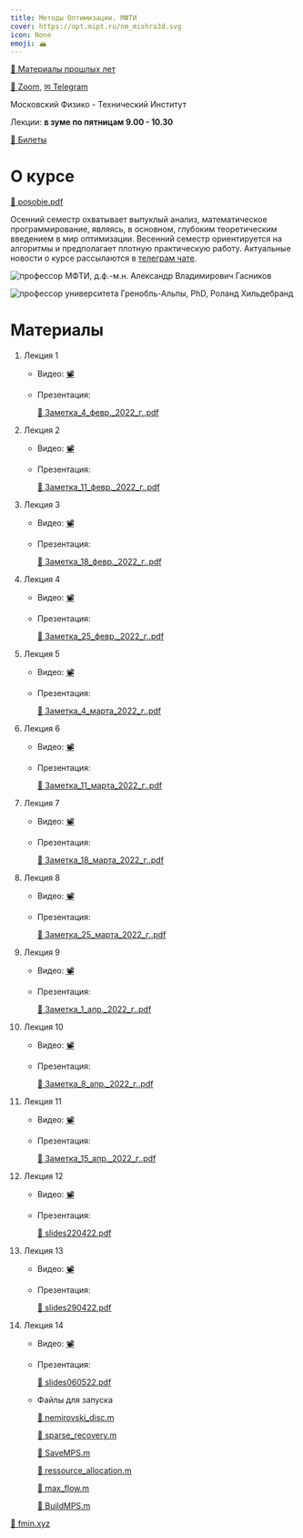 ```yaml
---
title: Методы Оптимизации. МФТИ
cover: https://opt.mipt.ru/nm_mishra3d.svg
icon: None
emoji: 🏔️
---
```


[📜 Материалы прошлых лет](https://opt.mipt.ru/Материалы_прошлых_лет)

[🎥 Zoom](https://us02web.zoom.us/j/85724101220?pwd=ZEJROEFvd2VZUU9HWm5tZ1NmdkFlQT09),  [✉ Telegram](https://t.me/joinchat/IiM08YyPgwAYPJtg)

Московский Физико - Технический Институт

Лекции: **в зуме по пятницам 9.00 - 10.30**

[🎫 Билеты](https://opt.mipt.ru/Билеты)

# О курсе

[📎 posobie.pdf](https://opt.mipt.ru/posobie.pdf)

Осенний семестр охватывает выпуклый анализ, математическое программирование, являясь, в основном, глубоким теоретическим введением в мир оптимизации. Весенний семестр ориентируется на алгоритмы и предполагает плотную практическую работу. Актуальные новости о курсе рассылаются в [телеграм чате](https://t.me/joinchat/IiM08YyPgwAYPJtg).

![профессор МФТИ, д.ф.-м.н. Александр Владимирович Гасников](https://opt.mipt.ru/Untitled.png)

![профессор университета Гренобль-Альпы, PhD, Роланд Хильдебранд](https://opt.mipt.ru/roland.png)

# Материалы

1. Лекция 1

	* Видео: [📽](https://www.youtube.com/watch?v=-xxSspQYezw)
	* Презентация:

		[📎 Заметка_4_февр._2022_г..pdf](https://opt.mipt.ru/Заметка_4_февр._2022_г..pdf)

1. Лекция 2

	* Видео: [📽](https://www.youtube.com/watch?v=AyLgs8dbCOo)
	* Презентация: 

		[📎 Заметка_11_февр._2022_г..pdf](https://opt.mipt.ru/Заметка_11_февр._2022_г..pdf)

1. Лекция 3

	* Видео: [📽](https://www.youtube.com/watch?v=62bs9e10mR8)
	* Презентация: 

		[📎 Заметка_18_февр._2022_г..pdf](https://opt.mipt.ru/Заметка_18_февр._2022_г..pdf)

1. Лекция 4

	* Видео: [📽](https://www.youtube.com/watch?v=JASxO-UYmOo)
	* Презентация: 

		[📎 Заметка_25_февр._2022_г..pdf](https://opt.mipt.ru/Заметка_25_февр._2022_г..pdf)

1. Лекция 5

	* Видео: [📽](https://www.youtube.com/watch?v=JOLoR5Io4AQ)
	* Презентация: 

		[📎 Заметка_4_марта_2022_г..pdf](https://opt.mipt.ru/Заметка_4_марта_2022_г..pdf)

1. Лекция 6

	* Видео: [📽](https://www.youtube.com/watch?v=570iwy5gTjQ)
	* Презентация: 

		[📎 Заметка_11_марта_2022_г..pdf](https://opt.mipt.ru/Заметка_11_марта_2022_г..pdf)

1. Лекция 7

	* Видео: [📽](https://www.youtube.com/watch?v=imxUGaxEPkA)
	* Презентация: 

		[📎 Заметка_18_марта_2022_г..pdf](https://opt.mipt.ru/Заметка_18_марта_2022_г..pdf)

1. Лекция 8

	* Видео: [📽](https://www.youtube.com/watch?v=WDG-mtsBGdM)
	* Презентация:

		[📎 Заметка_25_марта_2022_г..pdf](https://opt.mipt.ru/Заметка_25_марта_2022_г..pdf)

1. Лекция 9

	* Видео: [📽](https://www.youtube.com/watch?v=gSO44qGpSl8)
	* Презентация:

		[📎 Заметка_1_апр._2022_г..pdf](https://opt.mipt.ru/Заметка_1_апр._2022_г..pdf)

1. Лекция 10

	* Видео: [📽](https://www.youtube.com/watch?v=1dlhWb_Miyo)
	* Презентация:

		[📎 Заметка_8_апр._2022_г..pdf](https://opt.mipt.ru/Заметка_8_апр._2022_г..pdf)

1. Лекция 11

	* Видео: [📽](https://www.youtube.com/watch?v=Qh3lrKpXKKY)
	* Презентация:

		[📎 Заметка_15_апр._2022_г..pdf](https://opt.mipt.ru/Заметка_15_апр._2022_г..pdf)

1. Лекция 12

	* Видео: [📽](https://www.youtube.com/watch?v=wJRof2C30lg)
	* Презентация:

		[📎 slides220422.pdf](https://opt.mipt.ru/slides220422.pdf)

1. Лекция 13

	* Видео: [📽](https://www.youtube.com/watch?v=meMfNDPio7Q)
	* Презентация:

		[📎 slides290422.pdf](https://opt.mipt.ru/slides290422.pdf)

1. Лекция 14

	* Видео: [📽](https://youtu.be/_cQAFTFYeMU)
	* Презентация:

		[📎 slides060522.pdf](https://opt.mipt.ru/slides060522.pdf)

	* Файлы для запуска

		[📎 nemirovski_disc.m](https://opt.mipt.ru/nemirovski_disc.m)

		[📎 sparse_recovery.m](https://opt.mipt.ru/sparse_recovery.m)

		[📎 SaveMPS.m](https://opt.mipt.ru/SaveMPS.m)

		[📎 ressource_allocation.m](https://opt.mipt.ru/ressource_allocation.m)

		[📎 max_flow.m](https://opt.mipt.ru/max_flow.m)

		[📎 BuildMPS.m](https://opt.mipt.ru/BuildMPS.m)

[💎 fmin.xyz](https://fmin.xyz/)

<br/>
